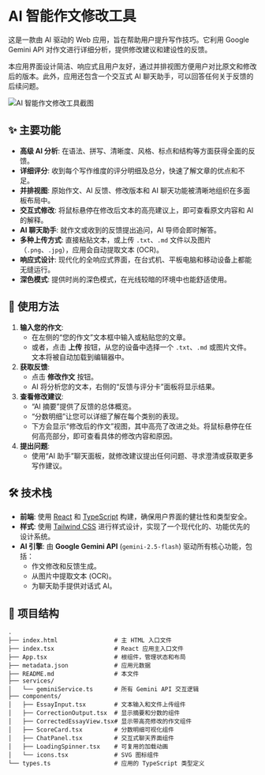 # AI 智能作文修改工具

这是一款由 AI 驱动的 Web 应用，旨在帮助用户提升写作技巧。它利用 Google Gemini API 对作文进行详细分析，提供修改建议和建设性的反馈。

本应用界面设计简洁、响应式且用户友好，通过并排视图方便用户对比原文和修改后的版本。此外，应用还包含一个交互式 AI 聊天助手，可以回答任何关于反馈的后续问题。

![AI 智能作文修改工具截图](https://storage.googleapis.com/aistudio-ux-team/project-factory-staging/clx20d61v000g1417z9j1p7nb/instances/clx20evv1000h14177434x8a9/screenshot.png)

## ✨ 主要功能

- **高级 AI 分析**: 在语法、拼写、清晰度、风格、标点和结构等方面获得全面的反馈。
- **详细评分**: 收到每个写作维度的评分明细及总分，快速了解文章的优点和不足。
- **并排视图**: 原始作文、AI 反馈、修改版本和 AI 聊天功能被清晰地组织在多面板布局中。
- **交互式修改**: 将鼠标悬停在修改后文本的高亮建议上，即可查看原文内容和 AI 的解释。
- **AI 聊天助手**: 就作文或收到的反馈提出追问，AI 导师会即时解答。
- **多种上传方式**: 直接粘贴文本，或上传 `.txt`、`.md` 文件以及图片（`.png`、`.jpg`），应用会自动提取文本 (OCR)。
- **响应式设计**: 现代化的全响应式界面，在台式机、平板电脑和移动设备上都能无缝运行。
- **深色模式**: 提供时尚的深色模式，在光线较暗的环境中也能舒适使用。

## 🚀 使用方法

1.  **输入您的作文**:
    -   在左侧的“您的作文”文本框中输入或粘贴您的文章。
    -   或者，点击 **上传** 按钮，从您的设备中选择一个 `.txt`、`.md` 或图片文件。文本将被自动加载到编辑器中。
2.  **获取反馈**:
    -   点击 **修改作文** 按钮。
    -   AI 将分析您的文本，右侧的“反馈与评分卡”面板将显示结果。
3.  **查看修改建议**:
    -   “AI 摘要”提供了反馈的总体概览。
    -   “分数明细”让您可以详细了解在每个类别的表现。
    -   下方会显示“修改后的作文”视图，其中高亮了改进之处。将鼠标悬停在任何高亮部分，即可查看具体的修改内容和原因。
4.  **提出问题**:
    -   使用“AI 助手”聊天面板，就修改建议提出任何问题、寻求澄清或获取更多写作建议。

## 🛠️ 技术栈

-   **前端**: 使用 [React](https://reactjs.org/) 和 [TypeScript](https://www.typescriptlang.org/) 构建，确保用户界面的健壮性和类型安全。
-   **样式**: 使用 [Tailwind CSS](https://tailwindcss.com/) 进行样式设计，实现了一个现代化的、功能优先的设计系统。
-   **AI 引擎**: 由 **Google Gemini API** (`gemini-2.5-flash`) 驱动所有核心功能，包括：
    -   作文修改和反馈生成。
    -   从图片中提取文本 (OCR)。
    -   为聊天助手提供对话式 AI。

## 📁 项目结构

```
.
├── index.html                # 主 HTML 入口文件
├── index.tsx                 # React 应用主入口文件
├── App.tsx                   # 根组件，管理状态和布局
├── metadata.json             # 应用元数据
├── README.md                 # 本文件
├── services/
│   └── geminiService.ts      # 所有 Gemini API 交互逻辑
├── components/
│   ├── EssayInput.tsx        # 文本输入和文件上传组件
│   ├── CorrectionOutput.tsx  # 显示摘要和分数的组件
│   ├── CorrectedEssayView.tsx# 显示带高亮修改的作文组件
│   ├── ScoreCard.tsx         # 分数明细可视化组件
│   ├── ChatPanel.tsx         # 交互式聊天界面组件
│   ├── LoadingSpinner.tsx    # 可复用的加载动画
│   └── icons.tsx             # SVG 图标组件
└── types.ts                  # 应用的 TypeScript 类型定义
```
